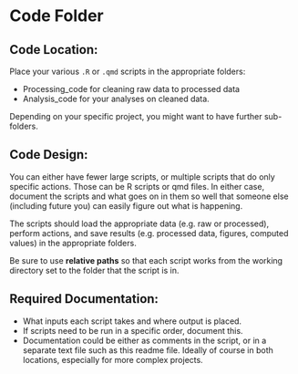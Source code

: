 # Code Folder

## Code Location:

Place your various `.R` or `.qmd` scripts in the appropriate folders:

- Processing_code for cleaning raw data to processed data
- Analysis_code for your analyses on cleaned data. 

Depending on your specific project, you might want to have further sub-folders.

## Code Design:

You can either have fewer large scripts, or multiple scripts that do only specific actions. Those can be R scripts or qmd files. In either case, document the scripts and what goes on in them so well that someone else (including future you) can easily figure out what is happening.

The scripts should load the appropriate data (e.g. raw or processed), perform actions, and save results (e.g. processed data, figures, computed values) in the appropriate folders.

Be sure to use **relative paths** so that each script works from the working directory set to the folder that the script is in.

## Required Documentation:

-  What inputs each script takes and where output is placed.
-  If scripts need to be run in a specific order, document this.
-  Documentation could be either as comments in the script, or in a separate text file such as this readme file. Ideally of course in both locations, especially for more complex projects.
